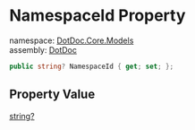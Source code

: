 ﻿# NamespaceId Property

namespace: [DotDoc\.Core\.Models](../../DotDoc.Core.Models.md)<br />
assembly: [DotDoc](../../../DotDoc.md)



```csharp
public string? NamespaceId { get; set; };
```

## Property Value

[string?](https://docs.microsoft.com/ja-jp/dotnet/api/System.String)

